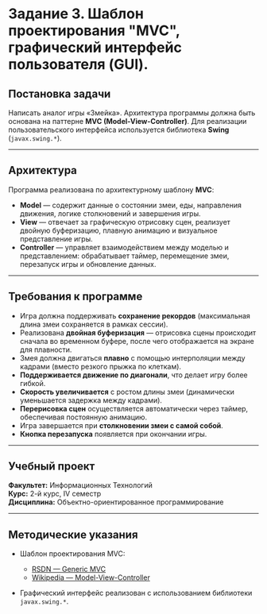 # Задание 3.  Шаблон проектирования "MVC", графический интерфейс пользователя (GUI).

## Постановка задачи

Написать аналог игры «Змейка». Архитектура программы должна быть основана на паттерне **MVC (Model-View-Controller)**. Для реализации пользовательского интерфейса используется библиотека **Swing** (`javax.swing.*`).

---

## Архитектура

Программа реализована по архитектурному шаблону **MVC**:

- **Model** — содержит данные о состоянии змеи, еды, направления движения, логике столкновений и завершения игры.
- **View** — отвечает за графическую отрисовку сцен, реализует двойную буферизацию, плавную анимацию и визуальное представление игры.
- **Controller** — управляет взаимодействием между моделью и представлением: обрабатывает таймер, перемещение змеи, перезапуск игры и обновление данных.

---

## Требования к программе

- Игра должна поддерживать **сохранение рекордов** (максимальная длина змеи сохраняется в рамках сессии).
- Реализована **двойная буферизация** — отрисовка сцены происходит сначала во временном буфере, после чего отображается на экране для плавности.
- Змея должна двигаться **плавно** с помощью интерполяции между кадрами (вместо резкого прыжка по клеткам).
- **Поддерживается движение по диагонали**, что делает игру более гибкой.
- **Скорость увеличивается** с ростом длины змеи (динамически уменьшается задержка между кадрами).
- **Перерисовка сцен** осуществляется автоматически через таймер, обеспечивая постоянную анимацию.
- Игра завершается при **столкновении змеи с самой собой**.
- **Кнопка перезапуска** появляется при окончании игры.

---

##  Учебный проект

**Факультет:** Информационных Технологий  
**Курс:** 2-й курс, IV семестр  
**Дисциплина:** Объектно-ориентированное программирование  

---

##  Методические указания

- Шаблон проектирования MVC:
  - [RSDN — Generic MVC](http://rsdn.ru/article/patterns/generic-mvc.xml)
  - [Wikipedia — Model-View-Controller](https://ru.wikipedia.org/wiki/Model-View-Controller)
  
- Графический интерфейс реализован с использованием библиотеки `javax.swing.*`.

